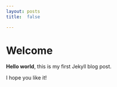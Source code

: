 ```yaml
---
layout: posts
title:  false

---
```


# Welcome

**Hello world**, this is my first Jekyll blog post.

I hope you like it!

